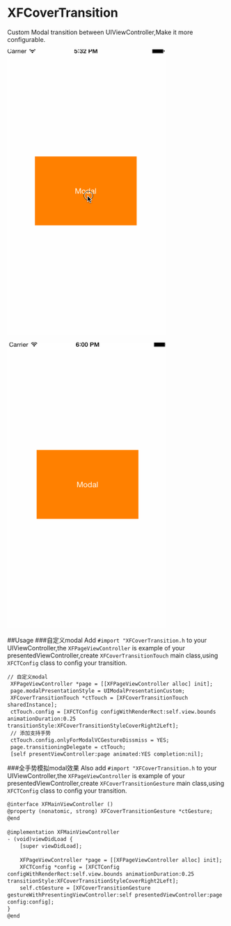 # XFCoverTransition
Custom Modal transition between UIViewController,Make it more configurable.

![XFCoverTransition usage_touch](./Doc/usage1.gif)

![XFCoverTransition usage_touch](./Doc/usage2.gif)

##Usage
###自定义modal
Add `#import "XFCoverTransition.h` to your UIViewController,the `XFPageViewController` is example of your presentedViewController,create `XFCoverTransitionTouch` main class,using `XFCTConfig` class to config your transition.
```objc
// 自定义modal
 XFPageViewController *page = [[XFPageViewController alloc] init];
 page.modalPresentationStyle = UIModalPresentationCustom;
 XFCoverTransitionTouch *ctTouch = [XFCoverTransitionTouch sharedInstance];
 ctTouch.config = [XFCTConfig configWithRenderRect:self.view.bounds animationDuration:0.25 transitionStyle:XFCoverTransitionStyleCoverRight2Left];
 // 添加支持手势
 ctTouch.config.onlyForModalVCGestureDissmiss = YES;
 page.transitioningDelegate = ctTouch;
 [self presentViewController:page animated:YES completion:nil];
```
###全手势模拟modal效果
Also add `#import "XFCoverTransition.h` to your UIViewController,the `XFPageViewController` is example of your presentedViewController,create `XFCoverTransitionGesture` main class,using `XFCTConfig` class to config your transition.
```objc
@interface XFMainViewController ()
@property (nonatomic, strong) XFCoverTransitionGesture *ctGesture;
@end

@implementation XFMainViewController
- (void)viewDidLoad {
    [super viewDidLoad];
    
    XFPageViewController *page = [[XFPageViewController alloc] init];
    XFCTConfig *config = [XFCTConfig configWithRenderRect:self.view.bounds animationDuration:0.25 transitionStyle:XFCoverTransitionStyleCoverRight2Left];
    self.ctGesture = [XFCoverTransitionGesture gestureWithPresentingViewController:self presentedViewController:page config:config];
}
@end

```
